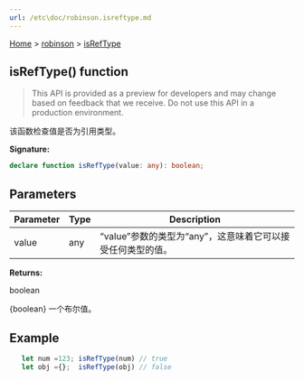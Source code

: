 ```yaml
---
url: /etc\doc/robinson.isreftype.md
---
```

[Home](./index.md) > [robinson](./robinson.md) > [isRefType](./robinson.isreftype.md)

## isRefType() function

> This API is provided as a preview for developers and may change based on feedback that we receive. Do not use this API in a production environment.

该函数检查值是否为引用类型。

**Signature:**

```typescript
declare function isRefType(value: any): boolean;
```

## Parameters

|  Parameter | Type | Description |
|  --- | --- | --- |
|  value | any | “value”参数的类型为“any”，这意味着它可以接受任何类型的值。 |

**Returns:**

boolean

{boolean} 一个布尔值。

## Example

```JavaScript
   let num =123; isRefType(num) // true
   let obj ={};  isRefType(obj) // false
```
